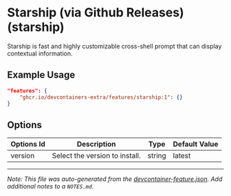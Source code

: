 
# Starship (via Github Releases) (starship)

Starship is fast and highly customizable cross-shell prompt that can display contextual information.

## Example Usage

```json
"features": {
    "ghcr.io/devcontainers-extra/features/starship:1": {}
}
```

## Options

| Options Id | Description | Type | Default Value |
|-----|-----|-----|-----|
| version | Select the version to install. | string | latest |



---

_Note: This file was auto-generated from the [devcontainer-feature.json](devcontainer-feature.json).  Add additional notes to a `NOTES.md`._

